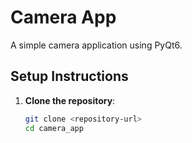 # Camera App

A simple camera application using PyQt6.

## Setup Instructions

1. **Clone the repository**:
   ```bash
   git clone <repository-url>
   cd camera_app
   ```
